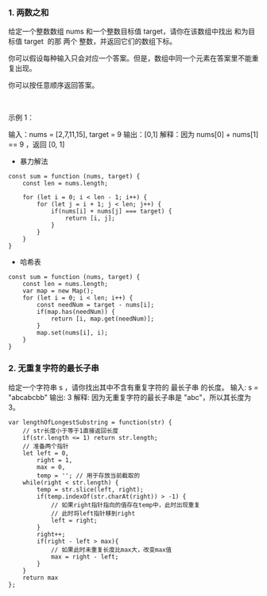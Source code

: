 ### 1. 两数之和
给定一个整数数组 nums 和一个整数目标值 target，请你在该数组中找出 和为目标值 target  的那 两个 整数，并返回它们的数组下标。

你可以假设每种输入只会对应一个答案。但是，数组中同一个元素在答案里不能重复出现。

你可以按任意顺序返回答案。

 

示例 1：

输入：nums = [2,7,11,15], target = 9
输出：[0,1]
解释：因为 nums[0] + nums[1] == 9 ，返回 [0, 1] 

 * 暴力解法
```
const sum = function (nums, target) {
    const len = nums.length;
    
    for (let i = 0; i < len - 1; i++) {
        for (let j = i + 1; j < len; j++) {
            if(nums[i] + nums[j] === target) {
                return [i, j];
            }
        }
    }
} 
```
 * 哈希表
```
const sum = function (nums, target) {
    const len = nums.length;
    var map = new Map();
    for (let i = 0; i < len; i++) {
        const needNum = target - nums[i];
        if(map.has(needNum)) {
            return [i, map.get(needNum)];
        }
        map.set(nums[i], i);
    }
}
```
### 2. 无重复字符的最长子串
给定一个字符串 s ，请你找出其中不含有重复字符的 最长子串 的长度。
输入: s = "abcabcbb"
输出: 3 
解释: 因为无重复字符的最长子串是 "abc"，所以其长度为 3。
```
var lengthOfLongestSubstring = function(str) {
    // str长度小于等于1直接返回长度
    if(str.length <= 1) return str.length;
    // 准备两个指针
    let left = 0,
        right = 1,
        max = 0,
        temp = ''; // 用于存放当前截取的
    while(right < str.length) {
        temp = str.slice(left, right);
        if(temp.indexOf(str.charAt(right)) > -1) { 
            // 如果right指针指向的值存在temp中，此时出现重复
            // 此时将left指针移到right
            left = right;
        }
        right++;
        if(right - left > max){
            // 如果此时未重复长度比max大，改变max值
            max = right - left;
        } 
    }
    return max
};
```
